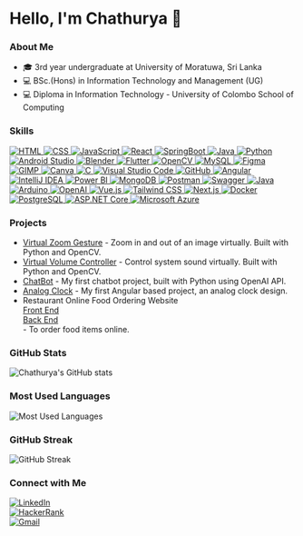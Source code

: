 # Hello, I'm Chathurya 👋

### About Me
- 🎓 3rd year undergraduate at University of Moratuwa, Sri Lanka
- 💻 BSc.(Hons) in Information Technology and Management (UG) 
- 💻 Diploma in Information Technology - University of Colombo School of Computing

### Skills
<a href="https://img.shields.io/badge/HTML-%23E34F26.svg?style=for-the-badge&logo=html5&logoColor=white">
  <img src="https://img.shields.io/badge/HTML-%23E34F26.svg?style=for-the-badge&logo=html5&logoColor=white" alt="HTML">
</a>
<a href="https://img.shields.io/badge/CSS-%231572B6.svg?style=for-the-badge&logo=css3&logoColor=white">
  <img src="https://img.shields.io/badge/CSS-%231572B6.svg?style=for-the-badge&logo=css3&logoColor=white" alt="CSS">
</a>
<a href="https://img.shields.io/badge/JavaScript-%23F7DF1E.svg?style=for-the-badge&logo=javascript&logoColor=black">
  <img src="https://img.shields.io/badge/JavaScript-%23F7DF1E.svg?style=for-the-badge&logo=javascript&logoColor=black" alt="JavaScript">
</a>
<a href="https://img.shields.io/badge/React-%2361DAFB.svg?style=for-the-badge&logo=react&logoColor=black">
  <img src="https://img.shields.io/badge/React-%2361DAFB.svg?style=for-the-badge&logo=react&logoColor=black" alt="React">
</a>
<a href="https://img.shields.io/badge/SpringBoot-%236DB33F.svg?style=for-the-badge&logo=springboot&logoColor=white">
  <img src="https://img.shields.io/badge/SpringBoot-%236DB33F.svg?style=for-the-badge&logo=springboot&logoColor=white" alt="SpringBoot">
</a>
<a href="https://img.shields.io/badge/Java-%23ED8B00.svg?style=for-the-badge&logo=java&logoColor=white">
  <img src="https://img.shields.io/badge/Java-%23ED8B00.svg?style=for-the-badge&logo=java&logoColor=white" alt="Java">
</a>
<a href="https://img.shields.io/badge/Python-%233776AB.svg?style=for-the-badge&logo=python&logoColor=white">
  <img src="https://img.shields.io/badge/Python-%233776AB.svg?style=for-the-badge&logo=python&logoColor=white" alt="Python">
</a>
<a href="https://img.shields.io/badge/Android%20Studio-%233DDC84.svg?style=for-the-badge&logo=android-studio&logoColor=white">
  <img src="https://img.shields.io/badge/Android%20Studio-%233DDC84.svg?style=for-the-badge&logo=android-studio&logoColor=white" alt="Android Studio">
</a>
<a href="https://img.shields.io/badge/Blender-%23F5792A.svg?style=for-the-badge&logo=blender&logoColor=white">
  <img src="https://img.shields.io/badge/Blender-%23F5792A.svg?style=for-the-badge&logo=blender&logoColor=white" alt="Blender">
</a>
<a href="https://img.shields.io/badge/Flutter-%2302569B.svg?style=for-the-badge&logo=flutter&logoColor=white">
  <img src="https://img.shields.io/badge/Flutter-%2302569B.svg?style=for-the-badge&logo=flutter&logoColor=white" alt="Flutter">
</a>
<a href="https://img.shields.io/badge/OpenCV-%235C3EE8.svg?style=for-the-badge&logo=opencv&logoColor=white">
  <img src="https://img.shields.io/badge/OpenCV-%235C3EE8.svg?style=for-the-badge&logo=opencv&logoColor=white" alt="OpenCV">
</a>
<a href="https://img.shields.io/badge/MySQL-%234479A1.svg?style=for-the-badge&logo=mysql&logoColor=white">
  <img src="https://img.shields.io/badge/MySQL-%234479A1.svg?style=for-the-badge&logo=mysql&logoColor=white" alt="MySQL">
</a>
<a href="https://img.shields.io/badge/Figma-%23F24E1E.svg?style=for-the-badge&logo=figma&logoColor=white">
  <img src="https://img.shields.io/badge/Figma-%23F24E1E.svg?style=for-the-badge&logo=figma&logoColor=white" alt="Figma">
</a>
<a href="https://img.shields.io/badge/GIMP-%235C3EE8.svg?style=for-the-badge&logo=gimp&logoColor=white">
  <img src="https://img.shields.io/badge/GIMP-%235C3EE8.svg?style=for-the-badge&logo=gimp&logoColor=white" alt="GIMP">
</a>
<a href="https://img.shields.io/badge/Canva-%2300C4CC.svg?style=for-the-badge&logo=canva&logoColor=white">
  <img src="https://img.shields.io/badge/Canva-%2300C4CC.svg?style=for-the-badge&logo=canva&logoColor=white" alt="Canva">
</a>
<a href="https://img.shields.io/badge/C-%23A8B9CC.svg?style=for-the-badge&logo=c&logoColor=white">
  <img src="https://img.shields.io/badge/C-%23A8B9CC.svg?style=for-the-badge&logo=c&logoColor=white" alt="C">
</a>
<a href="https://code.visualstudio.com/">
  <img src="https://img.shields.io/badge/Visual_Studio_Code-0078d7.svg?style=for-the-badge&logo=visual-studio-code&logoColor=white" alt="Visual Studio Code">
</a>
<a href="https://github.com/" target="_blank">
    <img src="https://img.shields.io/badge/GitHub-181717?style=for-the-badge&logo=github&logoColor=white" alt="GitHub">
</a>
<a href="https://angular.io" target="_blank">
    <img src="https://img.shields.io/badge/angular-DD0031.svg?style=for-the-badge&logo=angular&logoColor=white" alt="Angular">
</a>
<a href="https://www.jetbrains.com/idea/" target="_blank">
    <img src="https://img.shields.io/badge/intellij%20idea-000000.svg?style=for-the-badge&logo=intellij-idea&logoColor=white" alt="IntelliJ IDEA">
</a>
<a href="https://powerbi.microsoft.com/" target="_blank">
    <img src="https://img.shields.io/badge/Power%20BI-F2C811?style=for-the-badge&logo=powerbi&logoColor=000000" alt="Power BI">
</a>
<a href="https://www.mongodb.com/" target="_blank">
    <img src="https://img.shields.io/badge/MongoDB-47A248?style=for-the-badge&logo=mongodb&logoColor=white" alt="MongoDB">
</a>
<a href="https://www.postman.com/" target="_blank">
    <img src="https://img.shields.io/badge/Postman-FF6C37?style=for-the-badge&logo=postman&logoColor=white" alt="Postman">
</a>
<a href="https://swagger.io/" target="_blank">
    <img src="https://img.shields.io/badge/Swagger-85EA2D?style=for-the-badge&logo=swagger&logoColor=black" alt="Swagger">
</a>
<a href="https://www.java.com/" target="_blank">
    <img src="https://img.shields.io/badge/Java-007396?style=for-the-badge&logo=java&logoColor=white" alt="Java">
</a>
<a href="https://www.arduino.cc/" target="_blank">
    <img src="https://img.shields.io/badge/Arduino-00979D?style=for-the-badge&logo=arduino&logoColor=white" alt="Arduino">
</a>
<a href="https://openai.com/" target="_blank">
    <img src="https://img.shields.io/badge/OpenAI-412991?style=for-the-badge&logo=openai&logoColor=white" alt="OpenAI">
</a>
<a href="https://vuejs.org/" target="_blank">
    <img src="https://img.shields.io/badge/vue.js-35495E?style=for-the-badge&logo=vue.js&logoColor=4FC08D" alt="Vue.js">
</a>
<a href="https://tailwindcss.com/" target="_blank">
    <img src="https://img.shields.io/badge/tailwindcss-06B6D4?style=for-the-badge&logo=tailwindcss&logoColor=white" alt="Tailwind CSS">
</a>
<a href="https://nextjs.org/" target="_blank">
    <img src="https://img.shields.io/badge/Next.js-000000?style=for-the-badge&logo=next.js&logoColor=white" alt="Next.js">
</a>
<a href="https://www.docker.com/" target="_blank">
    <img src="https://img.shields.io/badge/Docker-2496ED?style=for-the-badge&logo=docker&logoColor=white" alt="Docker">
</a>
<a href="https://www.postgresql.org/" target="_blank">
    <img src="https://img.shields.io/badge/PostgreSQL-336791?style=for-the-badge&logo=postgresql&logoColor=white" alt="PostgreSQL">
</a>
<a href="https://dotnet.microsoft.com/apps/aspnet" target="_blank">
    <img src="https://img.shields.io/badge/ASP.NET%20Core-5C2D91?style=for-the-badge&logo=dotnet&logoColor=white" alt="ASP.NET Core">
</a>
<a href="https://azure.microsoft.com/" target="_blank">
    <img src="https://img.shields.io/badge/Microsoft%20Azure-0089D6?style=for-the-badge&logo=microsoft-azure&logoColor=white" alt="Microsoft Azure">
</a>
































### Projects
- [Virtual Zoom Gesture](https://github.com/hewageuhcu/VirtualZoomGesture) - Zoom in and out of an image virtually. Built with Python and OpenCV.
- [Virtual Volume Controller](https://github.com/hewageuhcu/openCV-Project) - Control system sound virtually. Built with Python and OpenCV.
- [ChatBot](https://github.com/hewageuhcu/ChatBot) - My first chatbot project, built with Python using OpenAI API.
- [Analog Clock](https://github.com/hewageuhcu/Analog-Clock) - My first Angular based project, an analog clock design.
- Restaurant Online Food Ordering Website<br/>
[Front End](https://github.com/hewageuhcu/Digital-Business-Management---Restaurant-App-Front-End-)<br/>
[Back End](https://github.com/hewageuhcu/Digital-Business-Management---Restaurant-App-Back-End-)<br/> - To order food items online. 

### GitHub Stats
![Chathurya's GitHub stats](https://github-readme-stats.vercel.app/api?username=hewageuhcu&show_icons=true&theme=radical&count_private=true)

### Most Used Languages
![Most Used Languages](https://github-readme-stats.vercel.app/api/top-langs/?username=hewageuhcu&layout=compact&theme=radical)

### GitHub Streak
![GitHub Streak](https://github-readme-streak-stats.herokuapp.com/?user=hewageuhcu&theme=radical)





### Connect with Me
<a href="http://www.linkedin.com/in/chathurya-hewage-516499259">
  <img src="https://img.shields.io/badge/LinkedIn-%230077B5.svg?style=for-the-badge&logo=linkedin&logoColor=white" alt="LinkedIn">
</a>
<br/>
<a href="https://www.hackerrank.com/profile/hewageuhcu_21">
  <img src="https://img.shields.io/badge/HackerRank-%232EC866.svg?style=for-the-badge&logo=hackerrank&logoColor=white" alt="HackerRank">
</a>
<br/>
<a href="mailto:uhchewage23@gmail.com">
  <img src="https://img.shields.io/badge/Gmail-D14836?style=for-the-badge&logo=gmail&logoColor=white" alt="Gmail">
</a>


